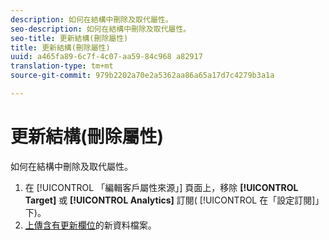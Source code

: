 ```yaml
---
description: 如何在結構中刪除及取代屬性。
seo-description: 如何在結構中刪除及取代屬性。
seo-title: 更新結構(刪除屬性)
title: 更新結構(刪除屬性)
uuid: a465fa89-6c7f-4c07-aa59-84c968 a82917
translation-type: tm+mt
source-git-commit: 979b2202a70e2a5362aa86a65a17d7c4279b3a1a

---
```



# 更新結構(刪除屬性)

如何在結構中刪除及取代屬性。


1. 在 [!UICONTROL 「編輯客戶屬性來源」] 頁面上，移除 **[!UICONTROL Target]** 或 **[!UICONTROL Analytics]** 訂閱( [!UICONTROL 在「設定訂閱]」下)。
1. [上傳含有更新欄位](../attributes/t-crs-usecase.md#task_BCC327B2A0EF4A1BBB2934013AB92B78)的新資料檔案。

